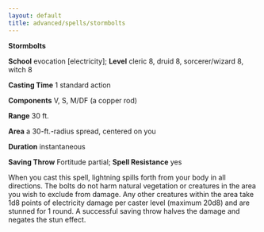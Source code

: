 ```yaml
---
layout: default
title: advanced/spells/stormbolts
---
```

 **Stormbolts**

**School** evocation [electricity]; **Level** cleric 8, druid 8, sorcerer/wizard 8, witch 8

**Casting Time** 1 standard action

**Components** V, S, M/DF (a copper rod)

**Range** 30 ft.

**Area** a 30-ft.-radius spread, centered on you

**Duration** instantaneous

**Saving Throw** Fortitude partial; **Spell Resistance** yes

When you cast this spell, lightning spills forth from your body in all directions. The bolts do not harm natural vegetation or creatures in the area you wish to exclude from damage. Any other creatures within the area take 1d8 points of electricity damage per caster level (maximum 20d8) and are stunned for 1 round. A successful saving throw halves the damage and negates the stun effect.

